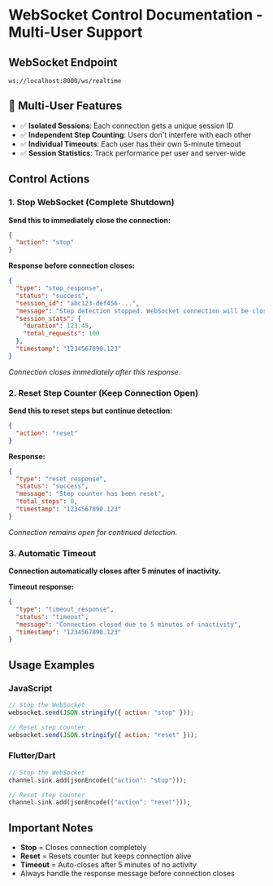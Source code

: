 # WebSocket Control Documentation - Multi-User Support

## WebSocket Endpoint

```
ws://localhost:8000/ws/realtime
```

## 🎯 Multi-User Features

- ✅ **Isolated Sessions**: Each connection gets a unique session ID
- ✅ **Independent Step Counting**: Users don't interfere with each other
- ✅ **Individual Timeouts**: Each user has their own 5-minute timeout
- ✅ **Session Statistics**: Track performance per user and server-wide

## Control Actions

### 1. Stop WebSocket (Complete Shutdown)

**Send this to immediately close the connection:**

```json
{
  "action": "stop"
}
```

**Response before connection closes:**

```json
{
  "type": "stop_response",
  "status": "success",
  "session_id": "abc123-def456-...",
  "message": "Step detection stopped. WebSocket connection will be closed.",
  "session_stats": {
    "duration": 123.45,
    "total_requests": 100
  },
  "timestamp": "1234567890.123"
}
```

_Connection closes immediately after this response._

### 2. Reset Step Counter (Keep Connection Open)

**Send this to reset steps but continue detection:**

```json
{
  "action": "reset"
}
```

**Response:**

```json
{
  "type": "reset_response",
  "status": "success",
  "message": "Step counter has been reset",
  "total_steps": 0,
  "timestamp": "1234567890.123"
}
```

_Connection remains open for continued detection._

### 3. Automatic Timeout

**Connection automatically closes after 5 minutes of inactivity.**

**Timeout response:**

```json
{
  "type": "timeout_response",
  "status": "timeout",
  "message": "Connection closed due to 5 minutes of inactivity",
  "timestamp": "1234567890.123"
}
```

## Usage Examples

### JavaScript

```javascript
// Stop the WebSocket
websocket.send(JSON.stringify({ action: "stop" }));

// Reset step counter
websocket.send(JSON.stringify({ action: "reset" }));
```

### Flutter/Dart

```dart
// Stop the WebSocket
channel.sink.add(jsonEncode({"action": "stop"}));

// Reset step counter
channel.sink.add(jsonEncode({"action": "reset"}));
```

## Important Notes

- **Stop** = Closes connection completely
- **Reset** = Resets counter but keeps connection alive
- **Timeout** = Auto-closes after 5 minutes of no activity
- Always handle the response message before connection closes
